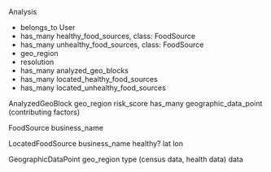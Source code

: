 Analysis
- belongs_to User
- has_many healthy_food_sources, class: FoodSource
- has_many unhealthy_food_sources, class: FoodSource
- geo_region
- resolution
- has_many analyzed_geo_blocks
- has_many located_healthy_food_sources
- has_many located_unhealthy_food_sources

AnalyzedGeoBlock
geo_region
risk_score
has_many geographic_data_point (contributing factors)

FoodSource
business_name

LocatedFoodSource
business_name
healthy?
lat
lon

GeographicDataPoint
geo_region
type (census data, health data)
data
